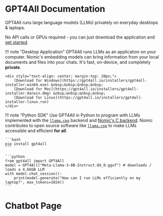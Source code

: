 # GPT4All Documentation

GPT4All runs large language models (LLMs) privately on everyday desktops & laptops.

No API calls or GPUs required - you can just download the application and [get started](gpt4all_desktop/quickstart.md#quickstart).

!!! note "Desktop Application"
GPT4All runs LLMs as an application on your computer. Nomic's embedding models can bring information from your local documents and files into your chats. It's fast, on-device, and completely **private**.

    <div style="text-align: center; margin-top: 20px;">
        [Download for Windows](https://gpt4all.io/installers/gpt4all-installer-win64.exe) &nbsp;&nbsp;&nbsp;&nbsp;
        [Download for Mac](https://gpt4all.io/installers/gpt4all-installer-darwin.dmg) &nbsp;&nbsp;&nbsp;&nbsp;
        [Download for Linux](https://gpt4all.io/installers/gpt4all-installer-linux.run)
    </div>

!!! note "Python SDK"
Use GPT4All in Python to program with LLMs implemented with the [`llama.cpp`](https://github.com/ggerganov/llama.cpp) backend and [Nomic's C backend](https://github.com/nomic-ai/gpt4all/tree/main/gpt4all-backend). Nomic contributes to open source software like [`llama.cpp`](https://github.com/ggerganov/llama.cpp) to make LLMs accessible and efficient **for all**.

    ```bash
    pip install gpt4all
    ```

    ```python
    from gpt4all import GPT4All
    model = GPT4All("Meta-Llama-3-8B-Instruct.Q4_0.gguf") # downloads / loads a 4.66GB LLM
    with model.chat_session():
        print(model.generate("How can I run LLMs efficiently on my laptop?", max_tokens=1024))
    ```

# Chatbot Page

<script async
  src="https://agent-4e0381cb37857df874e6-qtpuf.ondigitalocean.app/static/chatbot/widget.js"
  data-agent-id="673bafb4-f488-11ef-bf8f-4e013e2ddde4"
  data-chatbot-id="HFNt2h6GtISQ6uqtrDP_KY8Rwqs26mzs"
  data-name="Nomic GPT4All Chatbot"
  data-primary-color="#031B4E"
  data-secondary-color="#E5E8ED"
  data-button-background-color="#0061EB"
  data-starting-message="Howdy! How can I help you today?"
  data-logo="https://media.licdn.com/dms/image/v2/C4D0BAQGp5DCbeBqfog/company-logo_200_200/company-logo_200_200/0/1653426686688/nomic_ai_logo?e=2147483647&v=beta&t=npsShQlvN7I9iD42R04pl9_kM51OwHFTA2_mDTNN8cU">
</script>
